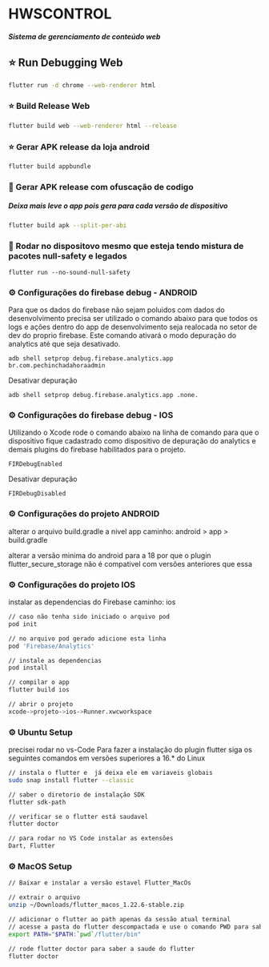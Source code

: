 # HWSCONTROL
##### Sistema de gerenciamento de conteúdo web

## :star: Run Debugging Web

```sh
flutter run -d chrome --web-renderer html
```

### :star: Build Release Web

```sh
flutter build web --web-renderer html --release
```

### :star: Gerar APK release da loja android

```sh
flutter build appbundle
```

### :star2: Gerar APK release com ofuscação de codigo
##### Deixa mais leve o app pois gera para cada versão de dispositivo

```sh
flutter build apk --split-per-abi
```

### :star2: Rodar no dispositovo mesmo que esteja tendo mistura de pacotes null-safety e legados
```
flutter run --no-sound-null-safety
``` 

### :gear: Configurações do firebase debug - ANDROID
Para que os dados do firebase não sejam poluidos com dados do desenvolvimento precisa ser utilizado o comando abaixo para que todos os logs e ações dentro do app de desenvolvimento seja realocada no setor de dev do proprio firebase. Este comando ativará o modo depuração do analytics até que seja desativado.

```
adb shell setprop debug.firebase.analytics.app br.com.pechinchadahoraadmin
```

Desativar depuração

```
adb shell setprop debug.firebase.analytics.app .none.
```

### :gear: Configurações do firebase debug - IOS
Utilizando o Xcode rode o comando abaixo na linha de comando para que o dispositivo fique cadastrado como dispositivo de depuração do analytics e demais plugins do firebase habilitados para o projeto.

```
FIRDebugEnabled
```

Desativar depuração

```
FIRDebugDisabled
```



### :gear: Configurações do projeto ANDROID
alterar o arquivo build.gradle a nivel app
caminho: android > app > build.gradle

alterar a versão minima do android para a 18 por que o plugin flutter_secure_storage não é compativel com versões anteriores que essa

### :gear: Configurações do projeto IOS
instalar as dependencias do Firebase
caminho: ios

```sh
// caso não tenha sido iniciado o arquivo pod
pod init

// no arquivo pod gerado adicione esta linha
pod 'Firebase/Analytics'

// instale as dependencias
pod install

// compilar o app
flutter build ios

// abrir o projeto
xcode->projeto->ios->Runner.xwcworkspace
```

### :gear: Ubuntu Setup

precisei rodar no vs-Code
Para fazer a instalação do plugin flutter siga os seguintes comandos em versões superiores a 16.* do Linux

```sh
// instala o flutter e  já deixa ele em variaveis globais
sudo snap install flutter --classic

// saber o diretorio de instalação SDK
flutter sdk-path

// verificar se o flutter está saudavel
flutter doctor

// para rodar no VS Code instalar as extensões
Dart, Flutter
```

### :gear: MacOS Setup

```sh
// Baixar e instalar a versão estavel Flutter_MacOs

// extrair o arquivo 
unzip ~/Downloads/flutter_macos_1.22.6-stable.zip

// adicionar o flutter ao path apenas da sessão atual terminal
// acesse a pasta do flutter descompactada e use o comando PWD para saber o caminho completo da pasta
export PATH="$PATH:`pwd`/flutter/bin"

// rode flutter doctor para saber a saude do flutter
flutter doctor
```

